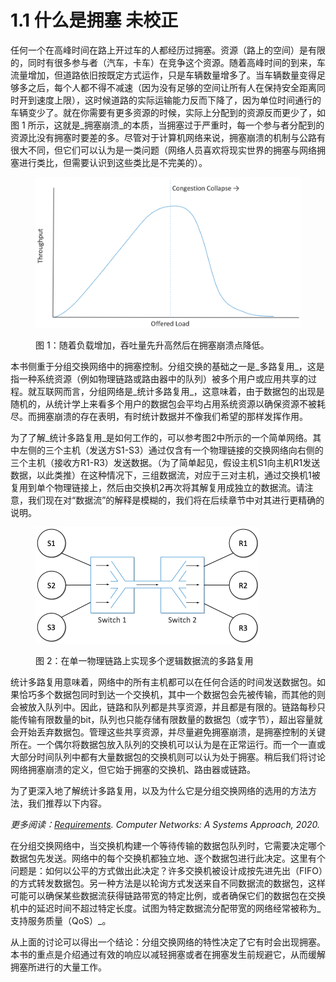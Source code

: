 # 1.1 什么是拥塞 未校正

任何一个在高峰时间在路上开过车的人都经历过拥塞。资源（路上的空间）是有限的，同时有很多参与者（汽车，卡车）在竞争这个资源。随着高峰时间的到来，车流量增加，但道路依旧按既定方式运作，只是车辆数量增多了。当车辆数量变得足够多之后，每个人都不得不减速（因为没有足够的空间让所有人在保持安全距离同时开到速度上限），这时候道路的实际运输能力反而下降了，因为单位时间通行的车辆变少了。就在你需要有更多资源的时候，实际上分配到的资源反而更少了，如图 1 所示，这就是_拥塞崩溃_的本质，当拥塞过于严重时，每一个参与者分配到的资源比没有拥塞时要差的多。尽管对于计算机网络来说，拥塞崩溃的机制与公路有很大不同，但它们可以认为是一类问题（网络人员喜欢将现实世界的拥塞与网络拥塞进行类比，但需要认识到这些类比是不完美的）。

<figure><img src="../.gitbook/assets/image (2) (1) (1).png" alt=""><figcaption><p>图 1：随着负载增加，吞吐量先升高然后在拥塞崩溃点降低。</p></figcaption></figure>

本书侧重于分组交换网络中的拥塞控制。分组交换的基础之一是_多路复用_，这是指一种系统资源（例如物理链路或路由器中的队列）被多个用户或应用共享的过程。就互联网而言，分组网络是_统计多路复用_，这意味着，由于数据包的出现是随机的，从统计学上来看多个用户的数据包会平均占用系统资源以确保资源不被耗尽。而拥塞崩溃的存在表明，有时统计数据并不像我们希望的那样发挥作用。

为了了解_统计多路复用_是如何工作的，可以参考图2中所示的一个简单网络。其中左侧的三个主机（发送方S1-S3）通过仅含有一个物理链接的交换网络向右侧的三个主机（接收方R1-R3）发送数据。（为了简单起见，假设主机S1向主机R1发送数据，以此类推）在这种情况下，三组数据流，对应于三对主机，通过交换机1被复用到单个物理链接上，然后由交换机2再次将其解复用成独立的数据流。请注意，我们现在对“数据流”的解释是模糊的，我们将在后续章节中对其进行更精确的说明。

<figure><img src="../.gitbook/assets/image (1) (1) (1) (1) (1) (1) (1).png" alt="" width="358"><figcaption><p>图 2：在单一物理链路上实现多个逻辑数据流的多路复用</p></figcaption></figure>

统计多路复用意味着，网络中的所有主机都可以在任何合适的时间发送数据包。如果恰巧多个数据包同时到达一个交换机，其中一个数据包会先被传输，而其他的则会被放入队列中。因此，链路和队列都是共享资源，并且都是有限的。链路每秒只能传输有限数量的bit，队列也只能存储有限数量的数据包（或字节），超出容量就会开始丢弃数据包。管理这些共享资源，并尽量避免拥塞崩溃，是拥塞控制的关键所在。一个偶尔将数据包放入队列的交换机可以认为是在正常运行。而一个一直或大部分时间队列中都有大量数据包的交换机则可以认为处于拥塞。稍后我们将讨论网络拥塞崩溃的定义，但它始于拥塞的交换机、路由器或链路。

为了更深入地了解统计多路复用，以及为什么它是分组交换网络的选用的方法方法，我们推荐以下内容。

_更多阅读：_[_Requirements_](https://book.systemsapproach.org/foundation/requirements.html)_. Computer Networks: A Systems Approach, 2020._

在分组交换网络中，当交换机构建一个等待传输的数据包队列时，它需要决定哪个数据包先发送。网络中的每个交换机都独立地、逐个数据包进行此决定。这里有个问题是：如何以公平的方式做出此决定？许多交换机被设计成按先进先出（FIFO）的方式转发数据包。另一种方法是以轮询方式发送来自不同数据流的数据包，这样可能可以确保某些数据流获得链路带宽的特定比例，或者确保它们的数据包在交换机中的延迟时间不超过特定长度。试图为特定数据流分配带宽的网络经常被称为_支持服务质量（QoS）_。

从上面的讨论可以得出一个结论：分组交换网络的特性决定了它有时会出现拥塞。本书的重点是介绍通过有效的响应以减轻拥塞或者在拥塞发生前规避它，从而缓解拥塞所进行的大量工作。
